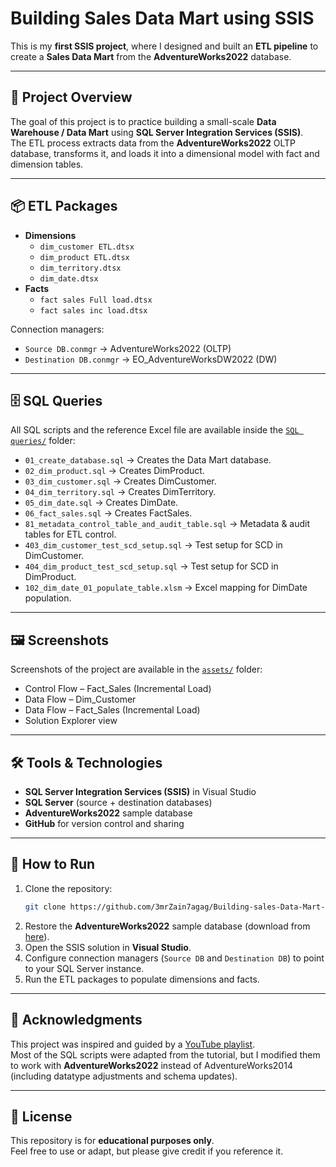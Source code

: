 # Building Sales Data Mart using SSIS

This is my **first SSIS project**, where I designed and built an **ETL pipeline** to create a **Sales Data Mart** from the **AdventureWorks2022** database.

---

## 📌 Project Overview

The goal of this project is to practice building a small-scale **Data Warehouse / Data Mart** using **SQL Server Integration Services (SSIS)**.  
The ETL process extracts data from the **AdventureWorks2022** OLTP database, transforms it, and loads it into a dimensional model with fact and dimension tables.

---

## 📦 ETL Packages

- **Dimensions**
  - `dim_customer ETL.dtsx`
  - `dim_product ETL.dtsx`
  - `dim_territory.dtsx`
  - `dim_date.dtsx`
- **Facts**
  - `fact sales Full load.dtsx`
  - `fact sales inc load.dtsx`

Connection managers:

- `Source DB.conmgr` → AdventureWorks2022 (OLTP)
- `Destination DB.conmgr` → EO_AdventureWorksDW2022 (DW)

---

## 🗄 SQL Queries

All SQL scripts and the reference Excel file are available inside the [`SQL queries/`](SQL%20queries/) folder:

- `01_create_database.sql` → Creates the Data Mart database.
- `02_dim_product.sql` → Creates DimProduct.
- `03_dim_customer.sql` → Creates DimCustomer.
- `04_dim_territory.sql` → Creates DimTerritory.
- `05_dim_date.sql` → Creates DimDate.
- `06_fact_sales.sql` → Creates FactSales.
- `81_metadata_control_table_and_audit_table.sql` → Metadata & audit tables for ETL control.
- `403_dim_customer_test_scd_setup.sql` → Test setup for SCD in DimCustomer.
- `404_dim_product_test_scd_setup.sql` → Test setup for SCD in DimProduct.
- `102_dim_date_01_populate_table.xlsm` → Excel mapping for DimDate population.

---

## 🖼 Screenshots

Screenshots of the project are available in the [`assets/`](assets/) folder:

- Control Flow – Fact_Sales (Incremental Load)
- Data Flow – Dim_Customer
- Data Flow – Fact_Sales (Incremental Load)
- Solution Explorer view

---

## 🛠 Tools & Technologies

- **SQL Server Integration Services (SSIS)** in Visual Studio
- **SQL Server** (source + destination databases)
- **AdventureWorks2022** sample database
- **GitHub** for version control and sharing

---

## 🚀 How to Run

1. Clone the repository:
   ```bash
   git clone https://github.com/3mrZain7agag/Building-sales-Data-Mart-using-SSIS.git
   ```
2. Restore the **AdventureWorks2022** sample database (download from [here](https://github.com/Microsoft/sql-server-samples/releases/tag/adventureworks)).
3. Open the SSIS solution in **Visual Studio**.
4. Configure connection managers (`Source DB` and `Destination DB`) to point to your SQL Server instance.
5. Run the ETL packages to populate dimensions and facts.

---

## 🙏 Acknowledgments

This project was inspired and guided by a [YouTube playlist](https://youtube.com/playlist?list=PLcAbhg_RWLaLUaYpAAvOLu2hlyVgZlRjb&si=NH3UpgD0JfNGmWwP).  
Most of the SQL scripts were adapted from the tutorial, but I modified them to work with **AdventureWorks2022** instead of AdventureWorks2014 (including datatype adjustments and schema updates).

---

## 📜 License

This repository is for **educational purposes only**.  
Feel free to use or adapt, but please give credit if you reference it.
